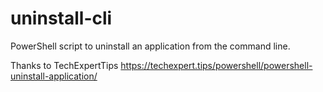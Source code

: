 # uninstall-cli
PowerShell script to uninstall an application from the command line.

Thanks to TechExpertTips
https://techexpert.tips/powershell/powershell-uninstall-application/
